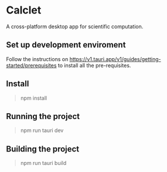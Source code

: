 # Calclet

A cross-platform desktop app for scientific computation. 

## Set up development enviroment

Follow the instructions on https://v1.tauri.app/v1/guides/getting-started/prerequisites to install all the pre-requisites.

## Install

> npm install

## Running the project

> npm run tauri dev

## Building the project

> npm run tauri build

